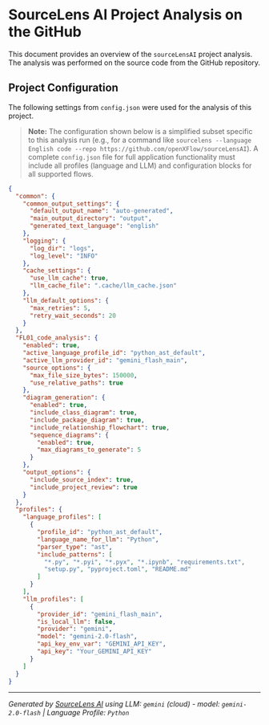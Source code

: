 # SourceLens AI Project Analysis on the GitHub

This document provides an overview of the `sourceLensAI` project analysis. The analysis was performed on the source code from the GitHub repository.


## Project Configuration

The following settings from `config.json` were used for the analysis of this project.

> **Note:** The configuration shown below is a simplified subset specific to this analysis run (e.g., for a command like `sourcelens --language English code --repo https://github.com/openXFlow/sourceLensAI`). A complete `config.json` file for full application functionality must include all profiles (language and LLM) and configuration blocks for all supported flows.

```json
{
  "common": {
    "common_output_settings": {
      "default_output_name": "auto-generated",
      "main_output_directory": "output",
      "generated_text_language": "english"
    },
    "logging": {
      "log_dir": "logs",
      "log_level": "INFO"
    },
    "cache_settings": {
      "use_llm_cache": true,
      "llm_cache_file": ".cache/llm_cache.json"
    },
    "llm_default_options": {
      "max_retries": 5,
      "retry_wait_seconds": 20
    }
  },
  "FL01_code_analysis": {
    "enabled": true,
    "active_language_profile_id": "python_ast_default",
    "active_llm_provider_id": "gemini_flash_main",
    "source_options": {
      "max_file_size_bytes": 150000,
      "use_relative_paths": true
    },
    "diagram_generation": {
      "enabled": true,
      "include_class_diagram": true,
      "include_package_diagram": true,
      "include_relationship_flowchart": true,
      "sequence_diagrams": {
        "enabled": true,
        "max_diagrams_to_generate": 5
      }
    },
    "output_options": {
      "include_source_index": true,
      "include_project_review": true
    }
  },
  "profiles": {
    "language_profiles": [
      {
        "profile_id": "python_ast_default",
        "language_name_for_llm": "Python",
        "parser_type": "ast",
        "include_patterns": [
          "*.py", "*.pyi", "*.pyx", "*.ipynb", "requirements.txt",
          "setup.py", "pyproject.toml", "README.md"
        ]
      }
    ],
    "llm_profiles": [
      {
        "provider_id": "gemini_flash_main",
        "is_local_llm": false,
        "provider": "gemini",
        "model": "gemini-2.0-flash",
        "api_key_env_var": "GEMINI_API_KEY",
        "api_key": "Your_GEMINI_API_KEY"
      }
    ]
  }
}
```
---

*Generated by [SourceLens AI](https://github.com/openXFlow/sourceLensAI) using LLM: `gemini` (cloud) - model: `gemini-2.0-flash` | Language Profile: `Python`*
```
